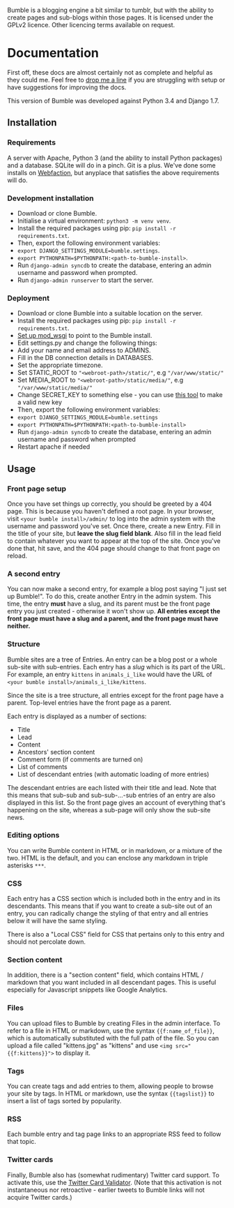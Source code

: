 Bumble is a blogging engine a bit similar to tumblr, but with the ability to create pages and sub-blogs within those pages. It is licensed under the GPLv2 licence. Other licencing terms available on request.

# Documentation
First off, these docs are almost certainly not as complete and helpful as they could me. Feel free to [drop me a line](mailto:david.stark@zarkonnen.com) if you are struggling with setup or have suggestions for improving the docs.

This version of Bumble was developed against Python 3.4 and Django 1.7.

## Installation
### Requirements
A server with Apache, Python 3 (and the ability to install Python packages) and a database. SQLite will do in a pinch. Git is a plus. We've done some installs on [Webfaction](https://www.webfaction.com/), but anyplace that satisfies the above requirements will do.

### Development installation
* Download or clone Bumble.
* Initialise a virtual environment: `python3 -m venv venv`.
* Install the required packages using pip: `pip install -r requirements.txt`.
* Then, export the following environment variables:
* `export DJANGO_SETTINGS_MODULE=bumble.settings`.
* `export PYTHONPATH=$PYTHONPATH:<path-to-bumble-install>`.
* Run `django-admin syncdb` to create the database, entering an admin username and password when prompted.
* Run `django-admin runserver` to start the server.

### Deployment
* Download or clone Bumble into a suitable location on the server.
* Install the required packages using pip: `pip install -r requirements.txt`.
* [Set up mod_wsgi](http://ericholscher.com/blog/2008/jul/8/setting-django-and-mod_wsgi/) to point to the Bumble install.
* Edit settings.py and change the following things:
* Add your name and email address to ADMINS.
* Fill in the DB connection details in DATABASES.
* Set the appropriate timezone.
* Set STATIC_ROOT to `"<webroot-path>/static/"`, e.g `"/var/www/static/"`
* Set MEDIA_ROOT to `"<webroot-path>/static/media/"`, e.g `"/var/www/static/media/"`
* Change SECRET_KEY to something else - you can use [this tool](http://www.miniwebtool.com/django-secret-key-generator/) to make a valid new key
* Then, export the following environment variables:
* `export DJANGO_SETTINGS_MODULE=bumble.settings`
* `export PYTHONPATH=$PYTHONPATH:<path-to-bumble-install>`
* Run `django-admin syncdb` to create the database, entering an admin username and password when prompted
* Restart apache if needed

## Usage
### Front page setup
Once you have set things up correctly, you should be greeted by a 404 page. This is because you haven't defined a root page. In your browser, visit `<your bumble install>/admin/` to log into the admin system with the username and password you've set. Once there, create a new Entry. Fill in the title of your site, but **leave the slug field blank**. Also fill in the lead field to contain whatever you want to appear at the top of the site. Once you've done that, hit save, and the 404 page should change to that front page on reload.

### A second entry
You can now make a second entry, for example a blog post saying "I just set up Bumble!". To do this, create another Entry in the admin system. This time, the entry **must** have a slug, and its parent must be the front page entry you just created - otherwise it won't show up. **All entries except the front page must have a slug and a parent, and the front page must have neither.**

### Structure
Bumble sites are a tree of Entries. An entry can be a blog post or a whole sub-site with sub-entries. Each entry has a *slug* which is its part of the URL. For example, an entry `kittens` in `animals_i_like` would have the URL of `<your bumble install>/animals_i_like/kittens`.

Since the site is a tree structure, all entries except for the front page have a parent. Top-level entries have the front page as a parent.

Each entry is displayed as a number of sections:
* Title
* Lead
* Content
* Ancestors' section content
* Comment form (if comments are turned on)
* List of comments
* List of descendant entries (with automatic loading of more entries)

The descendant entries are each listed with their title and lead. Note that this means that sub-sub and sub-sub-...-sub entries of an entry are also displayed in this list. So the front page gives an account of everything that's happening on the site, whereas a sub-page will only show the sub-site news.

### Editing options
You can write Bumble content in HTML or in markdown, or a mixture of the two. HTML is the default, and you can enclose any markdown in triple asterisks `***`.

### CSS
Each entry has a CSS section which is included both in the entry and in its descendants. This means that if you want to create a sub-site out of an entry, you can radically change the styling of that entry and all entries below it will have the same styling.

There is also a "Local CSS" field for CSS that pertains only to this entry and should not percolate down.

### Section content
In addition, there is a "section content" field, which contains HTML / markdown that you want included in all descendant pages. This is useful especially for Javascript snippets like Google Analytics.

### Files
You can upload files to Bumble by creating Files in the admin interface. To refer to a file in HTML or markdown, use the syntax `{{f:name_of_file}}`, which is automatically substituted with the full path of the file. So you can upload a file called "kittens.jpg" as "kittens" and use `<img src="{{f:kittens}}">` to display it.

### Tags
You can create tags and add entries to them, allowing people to browse your site by tags. In HTML or markdown, use the syntax `{{tagslist}}` to insert a list of tags sorted by popularity.

### RSS
Each bumble entry and tag page links to an appropriate RSS feed to follow that topic.

### Twitter cards
Finally, Bumble also has (somewhat rudimentary) Twitter card support. To activate this, use the [Twitter Card Validator](https://dev.twitter.com/docs/cards/validation/validator). (Note that this activation is not instantaneous nor retroactive - earlier tweets to Bumble links will not acquire Twitter cards.)
